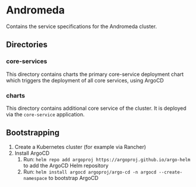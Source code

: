 # Andromeda
Contains the service specifications for the Andromeda cluster.

## Directories
### core-services
This directory contains charts the primary core-service deployment chart which triggers the deployment of all core services, using ArgoCD

### charts
This directory contains additional core service of the cluster.
It is deployed via the `core-service` application.

## Bootstrapping
1. Create a Kubernetes cluster (for example via Rancher)
2. Install ArgoCD
   1. Run: `helm repo add argoproj https://argoproj.github.io/argo-helm` to add the ArgoCD Helm repository
   2. Run: `helm install argocd argoproj/argo-cd -n argocd --create-namespace` to bootstrap ArgoCD